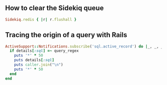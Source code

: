## How to clear the Sidekiq queue

```ruby
Sidekiq.redis { |r| r.flushall }
```

## Tracing the origin of a query with Rails

```ruby
ActiveSupport::Notifications.subscribe('sql.active_record') do |_, _, _, _, details|
  if details[:sql] =~ query_regex
    puts '*' * 50
    puts details[:sql]
    puts caller.join("\n")
    puts '*' * 50
  end
end
```
